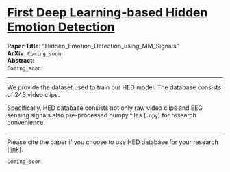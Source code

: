 <h1><u>First Deep Learning-based Hidden Emotion Detection</u></h1>


<b>Paper Title</b>: "Hidden_Emotion_Detection_using_MM_Signals"\
<b>ArXiv:</b> `Coming_soon`. \
<b>Abstract:</b> \
`Coming_soon`.


---


We provide the dataset used to train our HED model. The database consists of 246 video clips.

Specifically, HED database consists not only raw video clips and EEG sensing signals also pre-processed numpy files (`.npy`) for research convenience.

---

Please cite the paper if you choose to use HED database for your research [[link]]().

```
Coming_soon
```